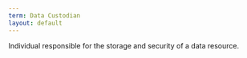 ```yaml
---
term: Data Custodian
layout: default
---
```

Individual responsible for the storage and security of a data resource.
